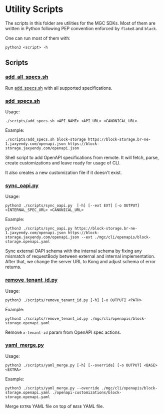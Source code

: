 # Utility Scripts

The scripts in this folder are utilities for the MGC SDKs. Most of them are written in
Python following PEP convention enforced by `flake8` and `black`.

One can run most of them with:

```shell
python3 <script> -h
```

## Scripts

### [add_all_specs.sh](./add_all_specs.sh)

Run [add_specs.sh](./add_specs.sh) with all supported specifications.

### [add_specs.sh](./add_specs.sh)

Usage:

```shell
./scripts/add_specs.sh <API_NAME> <API_URL> <CANONICAL_URL>
```

Example:

```shell
./scripts/add_specs.sh block-storage https://block-storage.br-ne-1.jaxyendy.com/openapi.json https://block-storage.jaxyendy.com/openapi.json
```

Shell script to add OpenAPI specifications from remote. It will fetch, parse, create
customizations and leave ready for usage of CLI.

It also creates a new customization file if it doesn't exist.


### [sync_oapi.py](./sync_oapi.py)

Usage:

```shell
python3 ./scripts/sync_oapi.py  [-h] [--ext EXT] [-o OUTPUT] <INTERNAL_SPEC_URL> <CANONICAL_URL>
```
Example:

```shell
python3 ./scripts/sync_oapi.py https://block-storage.br-ne-1.jaxyendy.com/openapi.json https://block-storage.jaxyendy.com/openapi.json --ext ./mgc/cli/openapis/block-storage.openapi.yaml
```

Sync external OAPI schema with the internal schema by fixing any mismatch of requestBody between external and internal implementation. After that, we change the server URL to Kong and adjust schema of error returns.

### [remove_tenant_id.py](./remove_tenant_id.py)

Usage:

```shell
python3 ./scripts/remove_tenant_id.py [-h] [-o OUTPUT] <PATH>
```

Example:

```shell
python3 ./scripts/remove_tenant_id.py ./mgc/cli/openapis/block-storage.openapi.yaml
```

Remove `x-tenant-id` param from OpenAPI spec actions.

### [yaml_merge.py](./yaml_merge.py)

Usage:

```shell
python3 ./scripts/yaml_merge.py [-h] [--override] [-o OUTPUT] <BASE> <EXTRA>
```

Example:

```shell
python3 ./scripts/yaml_merge.py --override ./mgc/cli/openapis/block-storage.openapi.yaml ./openapi-customizations/block-storage.openapi.yaml
```

Merge `EXTRA` YAML file on top of `BASE` YAML file.